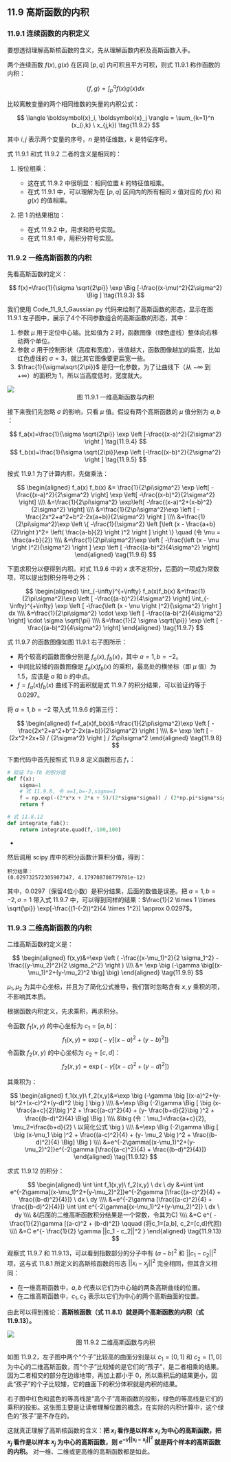 
## 11.9 高斯函数的内积

### 11.9.1 连续函数的内积定义

要想透彻理解高斯核函数的含义，先从理解函数内积及高斯函数入手。

两个连续函数 $f(x),g(x)$ 在区间 $[p,q]$ 内可积且平方可积，则式 11.9.1 称作函数的内积：

$$
\langle f,g \rangle  = \int_p^q f(x) g(x) dx \tag{11.9.1}
$$

比较离散变量的两个相同维数的矢量的内积公式：

$$
\langle \boldsymbol{x}_i, \boldsymbol{x}_j \rangle  = \sum_{k=1}^n (x_{i,k} \ x_{j,k})  \tag{11.9.2}
$$

其中 $i,j$ 表示两个变量的序号，$n$ 是特征维数，$k$ 是特征序号。

式 11.9.1 和式 11.9.2 二者的含义是相同的：

1. 按位相乘：
   
   - 这在式 11.9.2 中很明显：相同位置 $k$ 的特征值相乘。
   - 在式 11.9.1 中，可以理解为在 $[p,q]$ 区间内的所有相同 $x$ 值对应的 $f(x)$ 和 $g(x)$ 的值相乘。

2. 把 1 的结果相加：
   
   - 在式 11.9.2 中，用求和符号实现。
   - 在式 11.9.1 中，用积分符号实现。

### 11.9.2 一维高斯函数的内积

先看高斯函数的定义：

$$
f(x)=\frac{1}{\sigma \sqrt{2\pi}} \exp \Big [-\frac{(x-\mu)^2}{2\sigma^2} \Big ] \tag{11.9.3}
$$

我们使用 Code_11_9_1_Gaussian.py 代码来绘制了高斯函数的形态，显示在图 11.9.1 左子图中，展示了4个不同参数组合的高斯函数的形态，其中：

1. 参数 $\mu$ 用于定位中心轴。比如值为 2 时，函数图像（绿色虚线）整体向右移动两个单位。
2. 参数 $\sigma$ 用于控制形状（高度和宽度），该值越大，函数图像越加的扁宽，比如红色虚线的 $\sigma=3$，就比其它图像要更扁宽一些。
3. $\frac{1}{\sigma\sqrt{2\pi}}$ 是归一化参数，为了让曲线下（从 $-\infty$ 到 $+\infty$）的面积为 1，所以当高度低时，宽度就大。

<img src="./images/11-9-1.png" />

<center>图 11.9.1 一维高斯函数与内积</center>

接下来我们先忽略 $\sigma$ 的影响，只看 $\mu$ 值。假设有两个高斯函数的 $\mu$ 值分别为 $a,b$ ：

$$
f_a(x)=\frac{1}{\sigma \sqrt{2\pi}} \exp \left [-\frac{(x-a)^2}{2\sigma^2} \right ] \tag{11.9.4}
$$
$$
f_b(x)=\frac{1}{\sigma \sqrt{2\pi}}\exp \left [-\frac{(x-b)^2}{2\sigma^2} \right ]  \tag{11.9.5}
$$

按式 11.9.1 为了计算内积，先做乘法：

$$
\begin{aligned}
f_a(x) f_b(x) &= \frac{1}{2\pi\sigma^2} \exp \left[ -\frac{(x-a)^2}{2\sigma^2} \right] \exp \left[ -\frac{(x-b)^2}{2\sigma^2} \right]
\\\\
&=\frac{1}{2\pi\sigma^2} \exp\left[ -\frac{(x-a)^2+(x-b)^2}{2\sigma^2} \right]
\\\\
&=\frac{1}{2\pi\sigma^2}\exp \left [ -\frac{2x^2+a^2+b^2-2x(a+b)}{2\sigma^2} \right ]
\\\\
&=\frac{1}{2\pi\sigma^2}\exp  \left \{ -\frac{1}{\sigma^2} \left [\left (x - \frac{a+b}{2}\right )^2+ \left(  \frac{a-b}{2}  \right )^2 \right ] \right \} \quad (令 \mu = \frac{a+b}{2})
\\\\
&=\frac{1}{2\pi\sigma^2}\exp  \left [ -\frac{\left (x - \mu \right )^2}{\sigma^2}   \right ] \exp  \left [ -\frac{(a-b)^2}{4\sigma^2}   \right]
\end{aligned} \tag{11.9.6}
$$

下面求积分以便得到内积。对式 11.9.6 中的 $x$ 求不定积分，后面的一项成为常数项，可以提出到积分符号之外：

$$
\begin{aligned}
\int_{-\infty}^{+\infty} f_a(x)f_b(x) &=\frac{1}{2\pi\sigma^2}\exp  \left [  -\frac{(a-b)^2}{4\sigma^2} \right] \int_{-\infty}^{+\infty} \exp  \left [ -\frac{\left (x - \mu \right )^2}{\sigma^2}   \right ] dx  
\\\\
&=\frac{1}{2\pi\sigma^2} \cdot \exp \left [  -\frac{(a-b)^2}{4\sigma^2} \right] \cdot \sigma \sqrt{\pi}
\\\\
&=\frac{1}{2 \sigma \sqrt{\pi}} \exp \left [  -\frac{(a-b)^2}{4\sigma^2} \right]
\end{aligned}
\tag{11.9.7}
$$

式 11.9.7 的函数图像如图 11.9.1 右子图所示：

- 两个较高的函数图像分别是 $f_a(x),f_b(x)$，其中 $a=1,b=-2$。
- 中间比较矮的函数图像是 $f_a(x)f_b(x)$ 的乘积，最高处的横坐标（即 $\mu$ 值）为 1.5，应该是 $a$ 和 $b$ 的中点。
- $f=f_a(x) f_b(x)$ 曲线下的面积就是式 11.9.7 的积分结果，可以验证约等于 0.0297。

将 $a=1,b=-2$ 带入式 11.9.6 的第三行：

$$
\begin{aligned}
f=f_a(x)f_b(x)&=\frac{1}{2\pi\sigma^2}\exp \left [ -\frac{2x^2+a^2+b^2-2x(a+b)}{2\sigma^2} \right ] 
\\\\
&= \exp \left [ -(2x^2+2x+5) / {2\sigma^2} \right ] / 2\pi\sigma^2
\end{aligned}
\tag{11.9.8}
$$

下面代码中首先按照式 11.9.8 定义函数形态 $f$，：

```python
# 验证 fa·fb 的积分值
def f(x):
    sigma=1
    # 式 11.9.8, 令 a=1,b=-2,sigma=1
    f = np.exp(-(2*x*x + 2*x + 5)/(2*sigma*sigma)) / (2*np.pi*sigma*sigma)
    return f

# 式 11.8.12
def integrate_fab():
    return integrate.quad(f,-100,100)
```
+
然后调用 scipy 库中的积分函数计算积分值，得到：

```
积分结果：
(0.029732572305907347, 4.179708708779781e-12)
```
其中，0.0297（保留4位小数）是积分结果，后面的数值是误差。把 $a=1,b=-2,\sigma=1$ 带入式 11.9.7 中，可以得到同样的结果：$\frac{1}{2 \times 1 \times \sqrt{\pi}} \exp[-\frac{(1-(-2))^2}{4 \times 1^2}] \approx 0.0297$。

### 11.9.3 二维高斯函数的内积

二维高斯函数的定义是：

$$
\begin{aligned}
f(x,y)&=\exp \left ( -\frac{(x-\mu_1)^2}{2 \sigma_1^2} - \frac{(y-\mu_2)^2}{2 \sigma_2^2} \right ) 
\\\\
&= \exp \big (-\gamma \big[(x-\mu_1)^2+(y-\mu_2)^2 \big] \big)
\end{aligned}
\tag{11.9.9}
$$

$\mu_1,\mu_2$ 为其中心坐标，并且为了简化公式推导，我们暂时忽略含有 $x,y$ 乘积的项，不影响其本质。

根据函数内积定义，先求乘积，再求积分。

令函数 $f_1(x,y)$ 的中心坐标为 $c_1=[a,b]$：
$$
f_1(x,y) = \exp \big (-\gamma \big [(x-a)^2+(y-b)^2 \big ] \big) \tag{11.9.10}
$$
令函数 $f_2(x,y)$ 的中心坐标为 $c_2=[c,d]$：
$$
f_2(x,y) = \exp \big (-\gamma \big [ (x-c)^2+(y-d)^2 \big ] \big ) \tag{11.9.11}
$$

其乘积为：

$$
\begin{aligned}
f_1(x,y)\ f_2(x,y)&=\exp \big (-\gamma \big [(x-a)^2+(y-b)^2+(x-c)^2+(y-d)^2 \big ] \big )
\\\\
&=\exp \Big (-2\gamma \Big [ \big (x-\frac{a+c}{2}\big )^2 + \frac{(a-c)^2}{4} + (y- \frac{b+d}{2}\big )^2 + \frac{(b-d)^2}{4}   \Big] \Big )
\\\\
&\big (令：\mu_1=\frac{a+c}{2}, \mu_2=\frac{b+d}{2} \ 以简化公式 \big )
\\\\
&=\exp \Big (-2\gamma \Big [ \big (x-\mu_1 \big )^2 + \frac{(a-c)^2}{4} + (y- \mu_2 \big )^2 + \frac{(b-d)^2}{4}   \Big] \Big )
\\\\
&=e^{-2\gamma[(x-\mu_1)^2+(y-\mu_2)^2]}e^{-2\gamma [\frac{(a-c)^2}{4} + \frac{(b-d)^2}{4}]}
\end{aligned}
 \tag{11.9.12}
$$

求式 11.9.12 的积分：

$$
\begin{aligned}
\int \int f_1(x,y)\ f_2(x,y) \  dx \ dy &=\int \int e^{-2\gamma[(x-\mu_1)^2+(y-\mu_2)^2]}e^{-2\gamma [\frac{(a-c)^2}{4} + \frac{(b-d)^2}{4}]} \  dx \ dy
\\\\
&=e^{-2\gamma [\frac{(a-c)^2}{4} + \frac{(b-d)^2}{4}]} \int \int e^{-2\gamma[(x-\mu_1)^2+(y-\mu_2)^2]} \  dx \ dy 
\\\\
&(后面的二维高斯函数积分结果是一个常数，令其为C)
\\\\
&=C e^{ -\frac{1}{2}\gamma [(a-c)^2 + (b-d)^2]} \qquad (将c_1=[a,b], c_2=[c,d]代回)
\\\\
&=C e^{- \frac{1}{2} \gamma  ||c_1 - c_2||^2  }
\end{aligned}
\tag{11.9.13}
$$

观察式 11.9.7 和 11.9.13，可以看到指数部分的分子中有 $(a-b)^2$ 和 $||c_1-c_2||^2$ 项，这与式 11.8.1 所定义的高斯核函数的形态 $||x_i-x_j||^2$ 完全相同，但其含义相同：

- 在一维高斯函数中，$a,b$ 代表以它们为中心轴的两条高斯曲线的位置。
- 在二维高斯函数中，$c_1,c_2$ 表示以它们为中心的两个高斯曲面的位置。

由此可以得到推论：**高斯核函数（式 11.8.1）就是两个高斯函数的内积（式11.9.13）。** 

<img src="./images/11-9-2.png" />

<center>图 11.9.2 二维高斯函数与内积</center>

如图 11.9.2，左子图中两个“个子”比较高的曲面分别是以 $c_1=[0,1]$ 和 $c_2=[1,0]$ 为中心的二维高斯函数，而“个子”比较矮的是它们的“孩子”，是二者相乘的结果。因为二者相交的部分在边缘地带，再加上都小于 0，所以乘积后的结果更小，因此“孩子”的个子比较矮，它的曲面下的积分体积就是内积的结果。

右子图中红色和蓝色的等高线是“高个子”高斯函数的投影，绿色的等高线是它们的乘积的投影。这张图主要是让读者理解位置的概念，在实际的内积计算中，这个绿色的“孩子”是不存在的。

这就真正理解了高斯核函数的含义：**把 $x_i$ 看作是以样本 $x_i$ 为中心的高斯函数，把 $x_j$ 看作是以样本 $x_j$ 为中心的高斯函数，则 $e^{-\gamma||\boldsymbol{x}_i-\boldsymbol{x}_j||^2}$ 就是两个样本的高斯函数的内积。** 对一维、二维或更高维的高斯函数都是如此。

